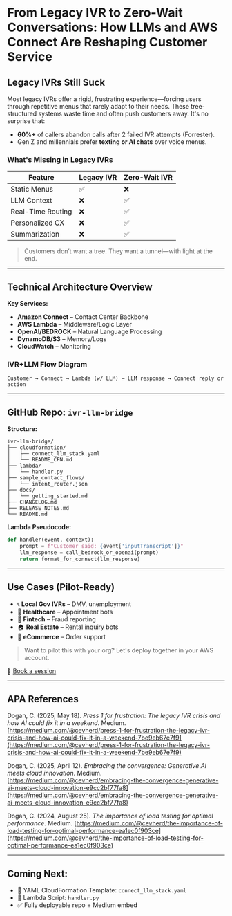 # From Legacy IVR to Zero-Wait Conversations: How LLMs and AWS Connect Are Reshaping Customer Service

## Legacy IVRs Still Suck

Most legacy IVRs offer a rigid, frustrating experience—forcing users through repetitive menus that rarely adapt to their needs. These tree-structured systems waste time and often push customers away. It's no surprise that:

* **60%+** of callers abandon calls after 2 failed IVR attempts (Forrester).
* Gen Z and millennials prefer **texting or AI chats** over voice menus.

### What's Missing in Legacy IVRs

| Feature           | Legacy IVR | Zero-Wait IVR |
| ----------------- | ---------- | ------------- |
| Static Menus      | ✅          | ❌             |
| LLM Context       | ❌          | ✅             |
| Real-Time Routing | ❌          | ✅             |
| Personalized CX   | ❌          | ✅             |
| Summarization     | ❌          | ✅             |

> Customers don’t want a tree. They want a tunnel—with light at the end.

---

## Technical Architecture Overview

**Key Services:**

* **Amazon Connect** – Contact Center Backbone
* **AWS Lambda** – Middleware/Logic Layer
* **OpenAI/BEDROCK** – Natural Language Processing
* **DynamoDB/S3** – Memory/Logs
* **CloudWatch** – Monitoring

### IVR+LLM Flow Diagram

```
Customer → Connect → Lambda (w/ LLM) → LLM response → Connect reply or action
```

---

## GitHub Repo: `ivr-llm-bridge`

**Structure:**

```
ivr-llm-bridge/
├── cloudformation/
│   ├── connect_llm_stack.yaml
│   └── README_CFN.md
├── lambda/
│   └── handler.py
├── sample_contact_flows/
│   └── intent_router.json
├── docs/
│   └── getting_started.md
├── CHANGELOG.md
├── RELEASE_NOTES.md
└── README.md
```

**Lambda Pseudocode:**

```python
def handler(event, context):
    prompt = f"Customer said: {event['inputTranscript']}"
    llm_response = call_bedrock_or_openai(prompt)
    return format_for_connect(llm_response)
```

---

## Use Cases (Pilot-Ready)

* 📞 **Local Gov IVRs** – DMV, unemployment
* 🏥 **Healthcare** – Appointment bots
* 🏦 **Fintech** – Fraud reporting
* 🏠 **Real Estate** – Rental inquiry bots
* 🛒 **eCommerce** – Order support

> Want to pilot this with your org? Let's deploy together in your AWS account.

📅 [Book a session](https://calendly.com/cevherdogan/30min)

---

## APA References

Dogan, C. (2025, May 18). *Press 1 for frustration: The legacy IVR crisis and how AI could fix it in a weekend*. Medium.
[https://medium.com/@cevherd/press-1-for-frustration-the-legacy-ivr-crisis-and-how-ai-could-fix-it-in-a-weekend-7be9eb67e7f9](https://medium.com/@cevherd/press-1-for-frustration-the-legacy-ivr-crisis-and-how-ai-could-fix-it-in-a-weekend-7be9eb67e7f9)

Dogan, C. (2025, April 12). *Embracing the convergence: Generative AI meets cloud innovation*. Medium.
[https://medium.com/@cevherd/embracing-the-convergence-generative-ai-meets-cloud-innovation-e9cc2bf77fa8](https://medium.com/@cevherd/embracing-the-convergence-generative-ai-meets-cloud-innovation-e9cc2bf77fa8)

Dogan, C. (2024, August 25). *The importance of load testing for optimal performance*. Medium.
[https://medium.com/@cevherd/the-importance-of-load-testing-for-optimal-performance-ea1ec0f903ce](https://medium.com/@cevherd/the-importance-of-load-testing-for-optimal-performance-ea1ec0f903ce)

---

## Coming Next:

* 🧱 YAML CloudFormation Template: `connect_llm_stack.yaml`
* 🧠 Lambda Script: `handler.py`
* ✅ Fully deployable repo + Medium embed

